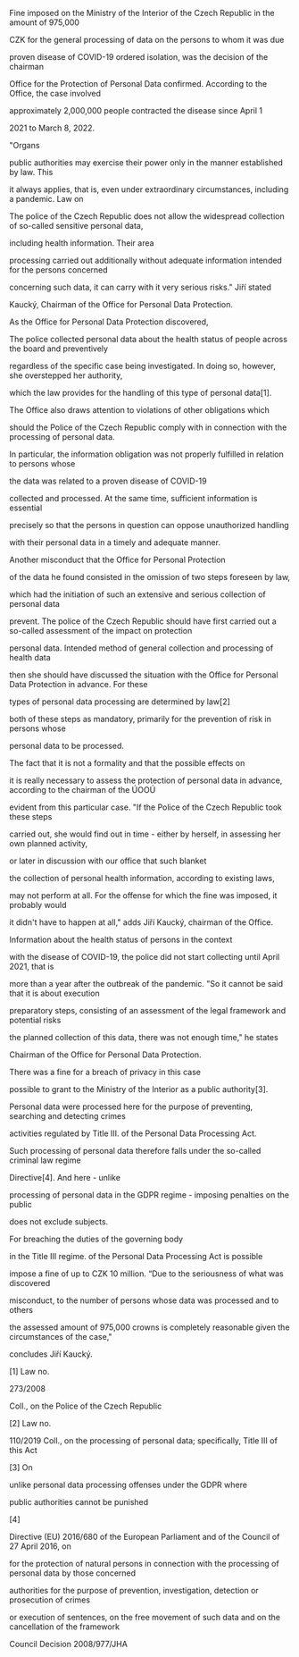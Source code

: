 Fine imposed on the Ministry of the Interior of the Czech Republic in the amount of 975,000

CZK for the general processing of data on the persons to whom it was due

proven disease of COVID-19 ordered isolation, was the decision of the chairman

Office for the Protection of Personal Data confirmed. According to the Office, the case involved

approximately 2,000,000 people contracted the disease since April 1

2021 to March 8, 2022.

"Organs

public authorities may exercise their power only in the manner established by law. This

it always applies, that is, even under extraordinary circumstances, including a pandemic. Law on

The police of the Czech Republic does not allow the widespread collection of so-called sensitive personal data,

including health information. Their area

processing carried out additionally without adequate information intended for the persons concerned

concerning such data, it can carry with it very serious risks." Jiří stated

Kaucký, Chairman of the Office for Personal Data Protection.

As the Office for Personal Data Protection discovered,

The police collected personal data about the health status of people across the board and preventively

regardless of the specific case being investigated. In doing so, however, she overstepped her authority,

which the law provides for the handling of this type of personal data\[1\].

The Office also draws attention to violations of other obligations which

should the Police of the Czech Republic comply with in connection with the processing of personal data.

In particular, the information obligation was not properly fulfilled in relation to persons whose

the data was related to a proven disease of COVID-19

collected and processed. At the same time, sufficient information is essential

precisely so that the persons in question can oppose unauthorized handling

with their personal data in a timely and adequate manner.

Another misconduct that the Office for Personal Protection

of the data he found consisted in the omission of two steps foreseen by law,

which had the initiation of such an extensive and serious collection of personal data

prevent. The police of the Czech Republic should have first carried out a so-called assessment of the impact on protection

personal data. Intended method of general collection and processing of health data

then she should have discussed the situation with the Office for Personal Data Protection in advance. For these

types of personal data processing are determined by law\[2\]

both of these steps as mandatory, primarily for the prevention of risk in persons whose

personal data to be processed.

The fact that it is not a formality and that the possible effects on

it is really necessary to assess the protection of personal data in advance, according to the chairman of the ÚOOÚ

evident from this particular case. "If the Police of the Czech Republic took these steps

carried out, she would find out in time - either by herself, in assessing her own planned activity,

or later in discussion with our office that such blanket

the collection of personal health information, according to existing laws,

may not perform at all. For the offense for which the fine was imposed, it probably would

it didn't have to happen at all," adds Jiří Kaucký, chairman of the Office.

Information about the health status of persons in the context

with the disease of COVID-19, the police did not start collecting until April 2021, that is

more than a year after the outbreak of the pandemic. "So it cannot be said that it is about execution

preparatory steps, consisting of an assessment of the legal framework and potential risks

the planned collection of this data, there was not enough time," he states

Chairman of the Office for Personal Data Protection.

There was a fine for a breach of privacy in this case

possible to grant to the Ministry of the Interior as a public authority\[3\].

Personal data were processed here for the purpose of preventing, searching and detecting crimes

activities regulated by Title III. of the Personal Data Processing Act.

Such processing of personal data therefore falls under the so-called criminal law regime

Directive\[4\]. And here - unlike

processing of personal data in the GDPR regime - imposing penalties on the public

does not exclude subjects.

For breaching the duties of the governing body

in the Title III regime. of the Personal Data Processing Act is possible

impose a fine of up to CZK 10 million. “Due to the seriousness of what was discovered

misconduct, to the number of persons whose data was processed and to others

the assessed amount of 975,000 crowns is completely reasonable given the circumstances of the case,"

concludes Jiří Kaucký.

\[1\] Law no.

273/2008

Coll., on the Police of the Czech Republic

\[2\] Law no.

110/2019 Coll., on the processing of personal data; specifically, Title III of this Act

\[3\] On

unlike personal data processing offenses under the GDPR where

public authorities cannot be punished

\[4\]

Directive (EU) 2016/680 of the European Parliament and of the Council of 27 April 2016, on

for the protection of natural persons in connection with the processing of personal data by those concerned

authorities for the purpose of prevention, investigation, detection or prosecution of crimes

or execution of sentences, on the free movement of such data and on the cancellation of the framework

Council Decision 2008/977/JHA
